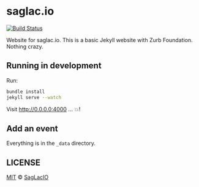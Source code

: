 # saglac.io

[![Build Status](https://travis-ci.org/saglacio/saglac.io.svg?branch=master)](https://travis-ci.org/saglacio/saglac.io)

Website for saglac.io. This is a basic Jekyll website with Zurb Foundation. Nothing crazy.

## Running in development

Run:
```bash
bundle install
jekyll serve --watch
```

Visit http://0.0.0.0:4000 ... :boom:!

## Add an event

Everything is in the `_data` directory.

## LICENSE

[MIT](LICENSE.md) © [SagLacIO](https://saglac.io)
